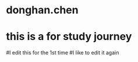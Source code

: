 # donghan.chen
# this is a for study journey
#I edit this for the 1st time
#I like to edit it again
